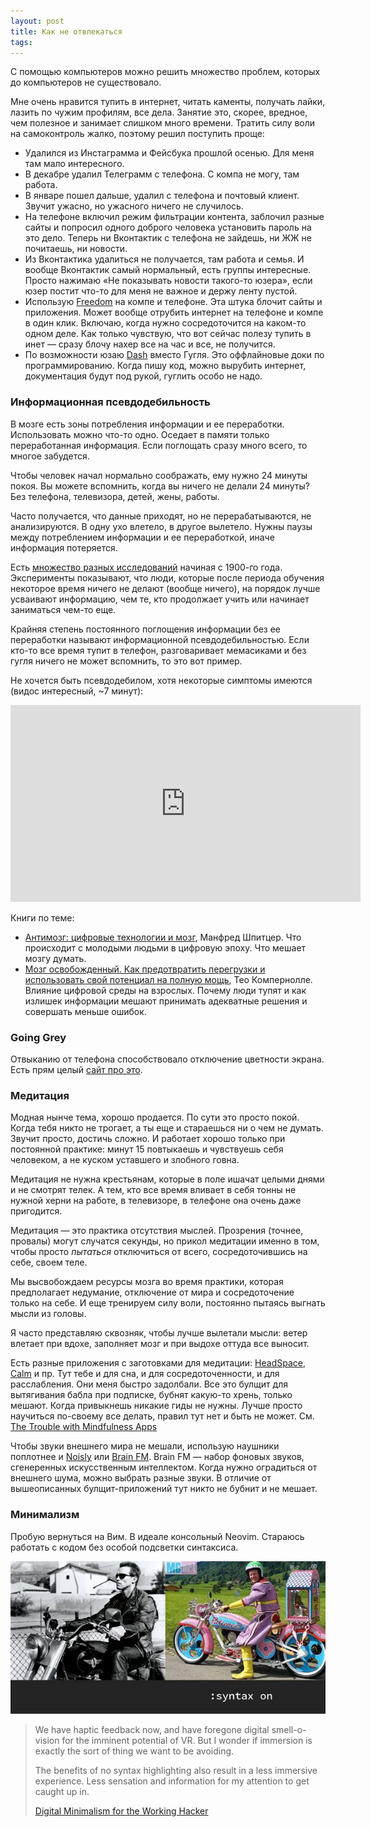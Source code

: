 ```yaml
---
layout: post
title: Как не отвлекаться
tags: 
---
```


С помощью компьютеров можно решить множество проблем, которых до компьютеров не существовало.

<!--more-->

Мне очень нравится тупить в интернет, читать каменты, получать лайки, лазить по чужим профилям, все дела. Занятие это, скорее, вредное, чем полезное и занимает слишком много времени. Тратить силу воли на самоконтроль жалко, поэтому решил поступить проще:

- Удалился из Инстаграмма и Фейсбука прошлой осенью. Для меня там мало интересного.
- В декабре удалил Телеграмм с телефона. С компа не могу, там работа.
- В январе пошел дальше, удалил с телефона и почтовый клиент. Звучит ужасно, но ужасного ничего не случилось.
- На телефоне включил режим фильтрации контента, заблочил разные сайты и попросил одного доброго человека установить пароль на это дело. Теперь ни Вконтактик с телефона не зайдешь, ни ЖЖ не почитаешь, ни новости.
- Из Вконтактика удалиться не получается, там работа и семья. И вообще Вконтактик самый нормальный, есть группы интересные. Просто нажимаю «Не показывать новости такого-то юзера», если юзер постит что-то для меня не важное и держу ленту пустой.
- Использую [Freedom](https://freedom.to) на компе и телефоне. Эта штука блочит сайты и приложения. Может вообще отрубить интернет на телефоне и компе в один клик. Включаю, когда нужно сосредоточится на каком-то одном деле. Как только чувствую, что вот сейчас полезу тупить в инет — сразу блочу нахер все на час и все, не получится.
- По возможности юзаю [Dash](https://kapeli.com/dash) вместо Гугля. Это оффлайновые доки по программированию. Когда пишу код, можно вырубить интернет, документация будут под рукой, гуглить особо не надо.

### Информационная псевдодебильность
В мозге есть зоны потребления информации и ее переработки. Использовать можно что-то одно. Оседает в памяти только переработанная информация. Если поглощать сразу много всего, то многое забудется.

Чтобы человек начал нормально соображать, ему нужно 24 минуты покоя. Вы можете вспомнить, когда вы ничего не делали 24 минуты? Без телефона, телевизора, детей, жены, работы.

Часто получается, что данные приходят, но не перерабатываются, не анализируются. В одну ухо влетело, в другое вылетело. Нужны паузы между потреблением информации и ее переработкой, иначе информация потеряется.

Есть [множество разных исследований](http://www.bbc.com/future/story/20180208-an-effortless-way-to-strengthen-your-memory) начиная с 1900-го года. Эксперименты показывают, что люди, которые после периода обучения некоторое время ничего не делают (вообще ничего), на порядок лучше усваивают информацию, чем те, кто продолжает учить или начинает заниматься чем-то еще.

Крайняя степень постоянного поглощения информации без ее переработки называют информационной псевдодебильностью. Если кто-то все время тупит в телефон, разговаривает мемасиками и без гугля ничего не может вспомнить, то это вот пример.

Не хочется быть псевдодебилом, хотя некоторые симптомы имеются (видос интересный, ~7 минут):
<iframe width="560" height="315" src="https://www.youtube.com/embed/wGB_z3mt_wI" frameborder="0" allow="autoplay; encrypted-media" allowfullscreen></iframe>

<br>

Книги по теме:
- [Антимозг: цифровые технологии и мозг](https://www.litres.ru/manfred-shpitcer/antimozg-cifrovye-tehnologii-i-mozg/), Манфред Шпитцер. Что происходит с молодыми людьми в цифровую эпоху. Что мешает мозгу думать.
- [Мозг освобожденный. Как предотвратить перегрузки и использовать свой потенциал на полную мощь](https://www.litres.ru/teo-kompernolle/mozg-osvobozhdennyy-kak-predotvratit-peregruzki-i-ispolzovat-svoy-potencial-na-polnuu-mosch/), Тео Компернолле. Влияние цифровой среды на взрослых. Почему люди тупят и как излишек информации мешают принимать адекватные решения и совершать меньше ошибок.

### Going Grey
Отвыканию от телефона способствовало отключение цветности экрана. Есть прям целый [сайт про это](https://gogray.today).

### Медитация
Модная нынче тема, хорошо продается. По сути это просто покой. Когда тебя никто не трогает, а ты еще и стараешься ни о чем не думать. Звучит просто, достичь сложно. И работает хорошо только при постоянной практике: минут 15 повтыкаешь и чувствуешь себя человеком, а не куском уставшего и злобного говна.

Медитация не нужна крестьянам, которые в поле ишачат целыми днями и не смотрят телек. А тем, кто все время вливает в себя тонны не нужной херни на работе, в телевизоре, в телефоне она очень даже пригодится.

Медитация — это практика отсутствия мыслей. Прозрения (точнее, провалы) могут случатся секунды, но прикол медитации именно в том, чтобы просто _пытаться_ отключиться от всего, сосредоточившись на себе, своем теле.

Мы высвобождаем ресурсы мозга во время практики, которая предполагает недумание, отключение от мира и сосредоточение только на себе. И еще тренируем силу воли, постоянно пытаясь выгнать мысли из головы.

Я часто представляю сквозняк, чтобы лучше вылетали мысли: ветер влетает при вдохе, заполняет мозг и при выдохе оттуда все выносит.

Есть разные приложения с заготовками для медитации: [HeadSpace](https://www.headspace.com/), [Calm](https://calm.com) и пр. Тут тебе и для сна, и для сосредоточенности, и для расслабления. Они меня быстро задолбали. Все это булщит для вытягивания бабла при подписке, бубнят какую-то хрень, только мешают. Когда привыкнешь никакие гиды не нужны. Лучше просто научиться по-своему все делать, правил тут нет и быть не может. См. [The Trouble with Mindfulness Apps](https://www.mindful.org/trouble-mindfulness-apps/)

Чтобы звуки внешнего мира не мешали, использую наушники поплотнее и [Noisly](https://www.noisli.com/) или [Brain FM](http://brain.fm/). Brain FM — набор фоновых звуков, сгенеренных искусственным интеллектом. Когда нужно оградиться от внешнего шума, можно выбрать разные звуки. В отличие от вышеописанных булщит-приложений тут никто не бубнит и не мешает.

### Минимализм
Пробую вернуться на Вим. В идеале консольный Neovim. Стараюсь работать с кодом без особой подсветки синтаксиса.

![](/images/syntax_on.jpg)

<blockquote class="blockquote">
    <p>We have haptic feedback now, and have foregone digital smell-o-vision for the imminent potential of VR. But I wonder if immersion is exactly the sort of thing we want to be avoiding.</p>
    <p>The benefits of no syntax highlighting also result in a less immersive experience. Less sensation and information for my attention to get caught up in.</p>
    <footer class="blockquote-footer"><a href="http://blog.zdsmith.com/posts/digital-minimalism-for-the-working-hacker.html">Digital Minimalism for the Working Hacker</a></footer>
</blockquote>
